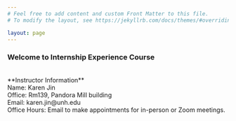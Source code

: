 ```yaml
---
# Feel free to add content and custom Front Matter to this file.
# To modify the layout, see https://jekyllrb.com/docs/themes/#overriding-theme-defaults

layout: page
---
```


<h3>Welcome to Internship Experience Course</h3>

<br>
**Instructor Information**<br />
Name:		Karen Jin<br />
Office:		Rm139, Pandora Mill building<br />
Email:		karen.jin@unh.edu<br />
Office Hours:  Email to make appointments for in-person or Zoom meetings.<br />
